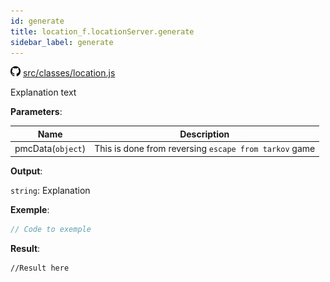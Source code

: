 ```yaml
---
id: generate
title: location_f.locationServer.generate
sidebar_label: generate
---
```

![](/img/github.png) [src/classes/location.js](https://github.com/TrustedSourceLeaks/LeakedServer/blob/master/src/classes/location.js#L43)

Explanation text

**Parameters**:

Name  |   Description 
----------- |   -----------
pmcData(`object`)  |   This is done from reversing `escape from tarkov` game


**Output**:

`string`: Explanation


**Exemple**:
```js
// Code to exemple
```

**Result**:
```
//Result here
```